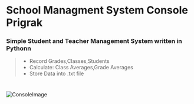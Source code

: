 # School Managment System Console Prigrak

### Simple Student and Teacher Management System written in Pythonn

> - Record Grades,Classes,Students
> - Calculate: Class Averages,Grade Averages
> - Store Data into .txt file

#

![ConsoleImage](https://i.imgur.com/ySeZERj.png)



